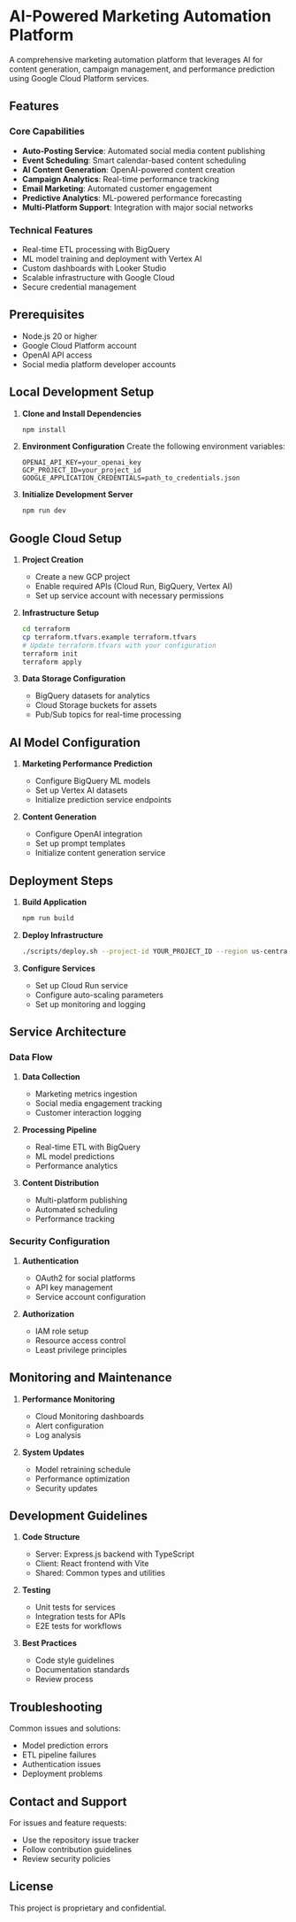 
# AI-Powered Marketing Automation Platform

A comprehensive marketing automation platform that leverages AI for content generation, campaign management, and performance prediction using Google Cloud Platform services.

## Features

### Core Capabilities
- **Auto-Posting Service**: Automated social media content publishing
- **Event Scheduling**: Smart calendar-based content scheduling
- **AI Content Generation**: OpenAI-powered content creation
- **Campaign Analytics**: Real-time performance tracking
- **Email Marketing**: Automated customer engagement
- **Predictive Analytics**: ML-powered performance forecasting
- **Multi-Platform Support**: Integration with major social networks

### Technical Features
- Real-time ETL processing with BigQuery
- ML model training and deployment with Vertex AI
- Custom dashboards with Looker Studio
- Scalable infrastructure with Google Cloud
- Secure credential management

## Prerequisites

- Node.js 20 or higher
- Google Cloud Platform account
- OpenAI API access
- Social media platform developer accounts

## Local Development Setup

1. **Clone and Install Dependencies**
   ```bash
   npm install
   ```

2. **Environment Configuration**
   Create the following environment variables:
   ```
   OPENAI_API_KEY=your_openai_key
   GCP_PROJECT_ID=your_project_id
   GOOGLE_APPLICATION_CREDENTIALS=path_to_credentials.json
   ```

3. **Initialize Development Server**
   ```bash
   npm run dev
   ```

## Google Cloud Setup

1. **Project Creation**
   - Create a new GCP project
   - Enable required APIs (Cloud Run, BigQuery, Vertex AI)
   - Set up service account with necessary permissions

2. **Infrastructure Setup**
   ```bash
   cd terraform
   cp terraform.tfvars.example terraform.tfvars
   # Update terraform.tfvars with your configuration
   terraform init
   terraform apply
   ```

3. **Data Storage Configuration**
   - BigQuery datasets for analytics
   - Cloud Storage buckets for assets
   - Pub/Sub topics for real-time processing

## AI Model Configuration

1. **Marketing Performance Prediction**
   - Configure BigQuery ML models
   - Set up Vertex AI datasets
   - Initialize prediction service endpoints

2. **Content Generation**
   - Configure OpenAI integration
   - Set up prompt templates
   - Initialize content generation service

## Deployment Steps

1. **Build Application**
   ```bash
   npm run build
   ```

2. **Deploy Infrastructure**
   ```bash
   ./scripts/deploy.sh --project-id YOUR_PROJECT_ID --region us-central1
   ```

3. **Configure Services**
   - Set up Cloud Run service
   - Configure auto-scaling parameters
   - Set up monitoring and logging

## Service Architecture

### Data Flow
1. **Data Collection**
   - Marketing metrics ingestion
   - Social media engagement tracking
   - Customer interaction logging

2. **Processing Pipeline**
   - Real-time ETL with BigQuery
   - ML model predictions
   - Performance analytics

3. **Content Distribution**
   - Multi-platform publishing
   - Automated scheduling
   - Performance tracking

### Security Configuration

1. **Authentication**
   - OAuth2 for social platforms
   - API key management
   - Service account configuration

2. **Authorization**
   - IAM role setup
   - Resource access control
   - Least privilege principles

## Monitoring and Maintenance

1. **Performance Monitoring**
   - Cloud Monitoring dashboards
   - Alert configuration
   - Log analysis

2. **System Updates**
   - Model retraining schedule
   - Performance optimization
   - Security updates

## Development Guidelines

1. **Code Structure**
   - Server: Express.js backend with TypeScript
   - Client: React frontend with Vite
   - Shared: Common types and utilities

2. **Testing**
   - Unit tests for services
   - Integration tests for APIs
   - E2E tests for workflows

3. **Best Practices**
   - Code style guidelines
   - Documentation standards
   - Review process

## Troubleshooting

Common issues and solutions:
- Model prediction errors
- ETL pipeline failures
- Authentication issues
- Deployment problems

## Contact and Support

For issues and feature requests:
- Use the repository issue tracker
- Follow contribution guidelines
- Review security policies

## License

This project is proprietary and confidential.
